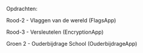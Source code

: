 Opdrachten:


Rood-2 - Vlaggen van de wereld (FlagsApp)

Rood-3 - Versleutelen (EncryptionApp)

Groen 2 - Ouderbijdrage School (OuderbijdrageApp)
